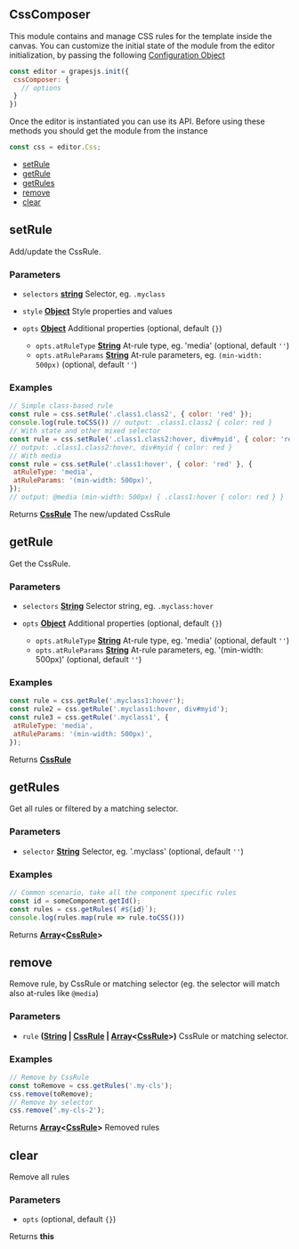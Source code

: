 <!-- Generated by documentation.js. Update this documentation by updating the source code. -->

## CssComposer

This module contains and manage CSS rules for the template inside the canvas.
You can customize the initial state of the module from the editor initialization, by passing the following [Configuration Object][1]

```js
const editor = grapesjs.init({
 cssComposer: {
   // options
 }
})
```

Once the editor is instantiated you can use its API. Before using these methods you should get the module from the instance

```js
const css = editor.Css;
```

*   [setRule][2]
*   [getRule][3]
*   [getRules][4]
*   [remove][5]
*   [clear][6]

[CssRule]: css_rule.html

## setRule

Add/update the CssRule.

### Parameters

*   `selectors` **[string][7]** Selector, eg. `.myclass`
*   `style` **[Object][8]** Style properties and values
*   `opts` **[Object][8]** Additional properties (optional, default `{}`)

    *   `opts.atRuleType` **[String][7]** At-rule type, eg. 'media' (optional, default `''`)
    *   `opts.atRuleParams` **[String][7]** At-rule parameters, eg. `(min-width: 500px)` (optional, default `''`)

### Examples

```javascript
// Simple class-based rule
const rule = css.setRule('.class1.class2', { color: 'red' });
console.log(rule.toCSS()) // output: .class1.class2 { color: red }
// With state and other mixed selector
const rule = css.setRule('.class1.class2:hover, div#myid', { color: 'red' });
// output: .class1.class2:hover, div#myid { color: red }
// With media
const rule = css.setRule('.class1:hover', { color: 'red' }, {
 atRuleType: 'media',
 atRuleParams: '(min-width: 500px)',
});
// output: @media (min-width: 500px) { .class1:hover { color: red } }
```

Returns **[CssRule]** The new/updated CssRule

## getRule

Get the CssRule.

### Parameters

*   `selectors` **[String][7]** Selector string, eg. `.myclass:hover`
*   `opts` **[Object][8]** Additional properties (optional, default `{}`)

    *   `opts.atRuleType` **[String][7]** At-rule type, eg. 'media' (optional, default `''`)
    *   `opts.atRuleParams` **[String][7]** At-rule parameters, eg. '(min-width: 500px)' (optional, default `''`)

### Examples

```javascript
const rule = css.getRule('.myclass1:hover');
const rule2 = css.getRule('.myclass1:hover, div#myid');
const rule3 = css.getRule('.myclass1', {
 atRuleType: 'media',
 atRuleParams: '(min-width: 500px)',
});
```

Returns **[CssRule]** 

## getRules

Get all rules or filtered by a matching selector.

### Parameters

*   `selector` **[String][7]** Selector, eg. '.myclass' (optional, default `''`)

### Examples

```javascript
// Common scenario, take all the component specific rules
const id = someComponent.getId();
const rules = css.getRules(`#${id}`);
console.log(rules.map(rule => rule.toCSS()))
```

Returns **[Array][9]<[CssRule]>** 

## remove

Remove rule, by CssRule or matching selector (eg. the selector will match also at-rules like `@media`)

### Parameters

*   `rule` **([String][7] | [CssRule] | [Array][9]<[CssRule]>)** CssRule or matching selector.

### Examples

```javascript
// Remove by CssRule
const toRemove = css.getRules('.my-cls');
css.remove(toRemove);
// Remove by selector
css.remove('.my-cls-2');
```

Returns **[Array][9]<[CssRule]>** Removed rules

## clear

Remove all rules

### Parameters

*   `opts`   (optional, default `{}`)

Returns **this** 

[1]: https://github.com/artf/grapesjs/blob/master/src/css_composer/config/config.js

[2]: #setrule

[3]: #getrule

[4]: #getrules

[5]: #remove

[6]: #clear

[7]: https://developer.mozilla.org/docs/Web/JavaScript/Reference/Global_Objects/String

[8]: https://developer.mozilla.org/docs/Web/JavaScript/Reference/Global_Objects/Object

[9]: https://developer.mozilla.org/docs/Web/JavaScript/Reference/Global_Objects/Array
